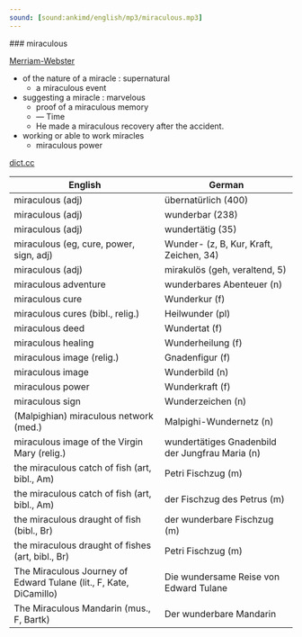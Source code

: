 ```yaml
---
sound: [sound:ankimd/english/mp3/miraculous.mp3]
---
```


\### miraculous

[Merriam-Webster](https://www.merriam-webster.com/dictionary/miraculous)

- of the nature of a miracle : supernatural
    - a miraculous event
- suggesting a miracle : marvelous
    - proof of a miraculous memory
    - — Time
    - He made a miraculous recovery after the accident.
- working or able to work miracles
    - miraculous power

[dict.cc](https://www.dict.cc/miraculous)

| English        | German       |
| -------------- | ------------ |
| miraculous (adj) | übernatürlich (400) |
| miraculous (adj) | wunderbar (238) |
| miraculous (adj) | wundertätig (35) |
| miraculous (eg, cure, power, sign, adj) | Wunder- (z, B, Kur, Kraft, Zeichen, 34) |
| miraculous (adj) | mirakulös (geh, veraltend, 5) |
| miraculous adventure | wunderbares Abenteuer (n) |
| miraculous cure | Wunderkur (f) |
| miraculous cures (bibl., relig.) | Heilwunder (pl) |
| miraculous deed | Wundertat (f) |
| miraculous healing | Wunderheilung (f) |
| miraculous image (relig.) | Gnadenfigur (f) |
| miraculous image | Wunderbild (n) |
| miraculous power | Wunderkraft (f) |
| miraculous sign | Wunderzeichen (n) |
| (Malpighian) miraculous network (med.) | Malpighi-Wundernetz (n) |
| miraculous image of the Virgin Mary (relig.) | wundertätiges Gnadenbild der Jungfrau Maria (n) |
| the miraculous catch of fish (art, bibl., Am) | Petri Fischzug (m) |
| the miraculous catch of fish (art, bibl., Am) | der Fischzug des Petrus (m) |
| the miraculous draught of fish (bibl., Br) | der wunderbare Fischzug (m) |
| the miraculous draught of fishes (art, bibl., Br) | Petri Fischzug (m) |
| The Miraculous Journey of Edward Tulane (lit., F, Kate, DiCamillo) | Die wundersame Reise von Edward Tulane |
| The Miraculous Mandarin (mus., F, Bartk) | Der wunderbare Mandarin |
